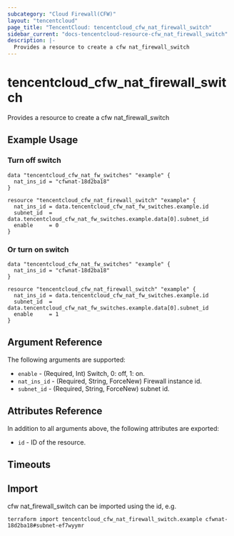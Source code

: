```yaml
---
subcategory: "Cloud Firewall(CFW)"
layout: "tencentcloud"
page_title: "TencentCloud: tencentcloud_cfw_nat_firewall_switch"
sidebar_current: "docs-tencentcloud-resource-cfw_nat_firewall_switch"
description: |-
  Provides a resource to create a cfw nat_firewall_switch
---
```


# tencentcloud_cfw_nat_firewall_switch

Provides a resource to create a cfw nat_firewall_switch

## Example Usage

### Turn off switch

```hcl
data "tencentcloud_cfw_nat_fw_switches" "example" {
  nat_ins_id = "cfwnat-18d2ba18"
}

resource "tencentcloud_cfw_nat_firewall_switch" "example" {
  nat_ins_id = data.tencentcloud_cfw_nat_fw_switches.example.id
  subnet_id  = data.tencentcloud_cfw_nat_fw_switches.example.data[0].subnet_id
  enable     = 0
}
```

### Or turn on switch

```hcl
data "tencentcloud_cfw_nat_fw_switches" "example" {
  nat_ins_id = "cfwnat-18d2ba18"
}

resource "tencentcloud_cfw_nat_firewall_switch" "example" {
  nat_ins_id = data.tencentcloud_cfw_nat_fw_switches.example.id
  subnet_id  = data.tencentcloud_cfw_nat_fw_switches.example.data[0].subnet_id
  enable     = 1
}
```

## Argument Reference

The following arguments are supported:

* `enable` - (Required, Int) Switch, 0: off, 1: on.
* `nat_ins_id` - (Required, String, ForceNew) Firewall instance id.
* `subnet_id` - (Required, String, ForceNew) subnet id.

## Attributes Reference

In addition to all arguments above, the following attributes are exported:

* `id` - ID of the resource.



## Timeouts

<no value>


## Import

cfw nat_firewall_switch can be imported using the id, e.g.

```
terraform import tencentcloud_cfw_nat_firewall_switch.example cfwnat-18d2ba18#subnet-ef7wyymr
```


